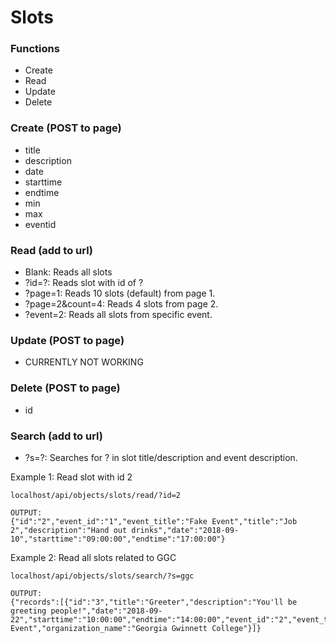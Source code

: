 # Slots

### Functions
* Create
* Read
* Update
* Delete


### Create (POST to page)
* title
* description
* date
* starttime
* endtime
* min
* max
* eventid

### Read (add to url)
* Blank: Reads all slots
* ?id=?: Reads slot with id of ?
* ?page=1: Reads 10 slots (default) from page 1.
* ?page=2&count=4: Reads 4 slots from page 2.
* ?event=2: Reads all slots from specific event.

### Update (POST to page)
* CURRENTLY NOT WORKING

### Delete (POST to page)
* id

### Search (add to url)
* ?s=?: Searches for ? in slot title/description and event description.


Example 1:
Read slot with id 2
```
localhost/api/objects/slots/read/?id=2

OUTPUT:
{"id":"2","event_id":"1","event_title":"Fake Event","title":"Job 2","description":"Hand out drinks","date":"2018-09-10","starttime":"09:00:00","endtime":"17:00:00"}
```
Example 2:
Read all slots related to GGC
```
localhost/api/objects/slots/search/?s=ggc

OUTPUT:
{"records":[{"id":"3","title":"Greeter","description":"You'll be greeting people!","date":"2018-09-22","starttime":"10:00:00","endtime":"14:00:00","event_id":"2","event_title":"GGC Event","organization_name":"Georgia Gwinnett College"}]}
```
